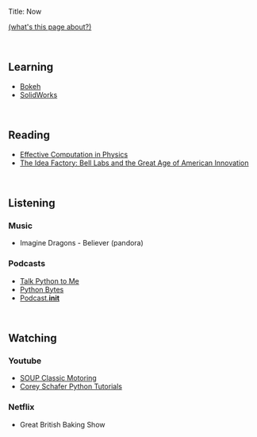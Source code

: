 Title: Now

[(what's this page about?)](https://nownownow.com/about)

<br>

## Learning
* [Bokeh](https://bokeh.pydata.org/en/1.3.4/)
* [SolidWorks](https://www.solidworks.com/)

<br>

## Reading
* [Effective Computation in Physics](https://www.amazon.com/Effective-Computation-Physics-Research-Python/dp/1491901535)
* [The Idea Factory: Bell Labs and the Great Age of American Innovation](https://www.amazon.com/Idea-Factory-Great-American-Innovation/dp/0143122797)

<br>

## Listening

### Music

* Imagine Dragons - Believer (pandora)

### Podcasts
* [Talk Python to Me](https://talkpython.fm/)
* [Python Bytes](https://pythonbytes.fm/)
* [Podcast.__init__](https://www.pythonpodcast.com/)

<br>

## Watching

### Youtube
* [SOUP Classic Motoring](https://www.youtube.com/user/TheeKookTube)
* [Corey Schafer Python Tutorials](https://www.youtube.com/user/schafer5)


### Netflix
* Great British Baking Show
